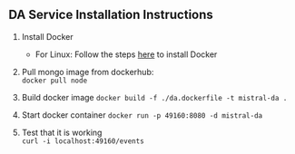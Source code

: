 ## DA Service Installation Instructions
1. Install Docker
    - For Linux: Follow the steps [here](https://docs.docker.com/engine/installation/linux/ubuntu/#install-using-the-repository) to install Docker
2. Pull mongo image from dockerhub:   
``docker pull node``

3. Build docker image 
``docker build -f ./da.dockerfile -t mistral-da .``

4. Start docker container
``docker run -p 49160:8080 -d mistral-da``

5. Test that it is working   
``curl -i localhost:49160/events``